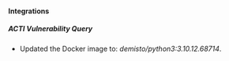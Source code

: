 #### Integrations
##### ACTI Vulnerability Query
- Updated the Docker image to: *demisto/python3:3.10.12.68714*.
